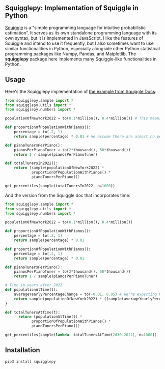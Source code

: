 ## Squigglepy: Implementation of Squiggle in Python

[Squiggle](https://www.squiggle-language.com/) is a "simple programming language for intuitive probabilistic estimation". It serves as its own standalone programming language with its own syntax, but it is implemented in JavaScript. I like the features of Squiggle and intend to use it frequently, but I also sometimes want to use similar functionalities in Python, especially alongside other Python statistical programming packages like Numpy, Pandas, and Matplotlib. The **squigglepy** package here implements many Squiggle-like functionalities in Python.


## Usage

Here's the Squigglepy implementation of [the example from Squiggle Docs](https://www.squiggle-language.com/docs/Overview):

```Python
from squigglepy.sample import *
from squigglepy.utils import *
from squigglepy.numbers import *

populationOfNewYork2022 = to(8.1*million(), 8.4*million()) # This means that you're 90% confident the value is between 8.1 and 8.4 Million.

def proportionOfPopulationWithPianos():
    percentage = to(.2, 1)
    return sample(percentage) * 0.01 # We assume there are almost no people with multiple pianos

def pianoTunersPerPiano():
    pianosPerPianoTuner = to(2*thousand(), 50*thousand())
    return 1 / sample(pianosPerPianoTuner)

def totalTunersIn2022():
    return (sample(populationOfNewYork2022) *
            proportionOfPopulationWithPianos() *
            pianoTunersPerPiano())

get_percentiles(sample(totalTunersIn2022, n=1000))
```

And the version from the Squiggle doc that incorporates time:

```Python
from squigglepy.sample import *
from squigglepy.utils import *
from squigglepy.numbers import *

populationOfNewYork2022 = to(8.1*million(), 8.4*million())

def proportionOfPopulationWithPianos():
    percentage = to(.2, 1)
    return sample(percentage) * 0.01

def proportionOfPopulationWithPianos():
    percentage = to(.2, 1)
    return sample(percentage) * 0.01

def pianoTunersPerPiano():
    pianosPerPianoTuner = to(2*thousand(), 50*thousand())
    return 1 / sample(pianosPerPianoTuner)

# Time in years after 2022
def populationAtTime(t):
    averageYearlyPercentageChange = to(-0.01, 0.05) # We're expecting NYC to continuously grow with an mean of roughly between -1% and +4% per year
    return sample(populationOfNewYork2022) * ((sample(averageYearlyPercentageChange) + 1) ** t)
}

def totalTunersAtTime(t):
	  return (populationAtTime(t) *
            proportionOfPopulationWithPianos() *
            pianoTunersPerPiano())

get_percentiles(sample(lambda: totalTunersAtTime(2030-2022), n=1000))
```

## Installation

`pip3 install squigglepy`

